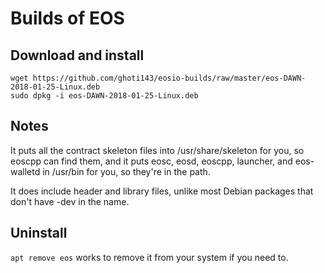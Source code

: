 # Builds of EOS

## Download and install

```
wget https://github.com/ghoti143/eosio-builds/raw/master/eos-DAWN-2018-01-25-Linux.deb
sudo dpkg -i eos-DAWN-2018-01-25-Linux.deb
```

## Notes

It puts all the contract skeleton files into /usr/share/skeleton for you, so eoscpp can find them, and it puts eosc, eosd, eoscpp, launcher, and eos-walletd in /usr/bin for you, so they're in the path.

It does include header and library files, unlike most Debian packages that don't have -dev in the name.

## Uninstall
```apt remove eos``` works to remove it from your system if you need to.
